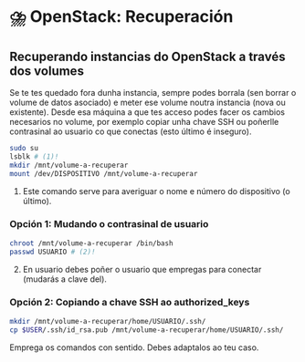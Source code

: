 # ⛈️ OpenStack: Recuperación

## Recuperando instancias do OpenStack a través dos volumes

Se te tes quedado fora dunha instancia, sempre podes borrala (sen borrar o volume de datos asociado) e meter ese volume noutra instancia (nova ou existente). Desde esa máquina a que tes acceso podes facer os cambios necesarios no volume, por exemplo copiar unha chave SSH ou poñerlle contrasinal ao usuario co que conectas (esto último é inseguro).

``` bash
sudo su
lsblk # (1)!
mkdir /mnt/volume-a-recuperar
mount /dev/DISPOSITIVO /mnt/volume-a-recuperar
```

1.  Este comando serve para averiguar o nome e número do dispositivo (o último).

### Opción 1: Mudando o contrasinal de usuario

  ``` bash
  chroot /mnt/volume-a-recuperar /bin/bash
  passwd USUARIO # (2)!
  ```

2.  En usuario debes poñer o usuario que empregas para conectar (mudarás a clave del).

### Opción 2: Copiando a chave SSH ao authorized_keys

  ``` bash
  mkdir /mnt/volume-a-recuperar/home/USUARIO/.ssh/
  cp $USER/.ssh/id_rsa.pub /mnt/volume-a-recuperar/home/USUARIO/.ssh/
  ```

Emprega os comandos con sentido. Debes adaptalos ao teu caso.
